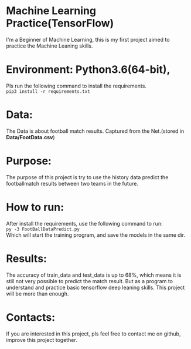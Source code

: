 Machine Learning Practice(TensorFlow)
===========

  I'm a Beginner of Machine Learning, this is my first project aimed to practice the Machine Leaning skills.

# Environment: Python3.6(64-bit), 
  Pls run the following command to install the requirements.  
  `pip3 install -r requirements.txt`
  
# Data:
  The Data is about football match results. Captured from the Net.(stored in **Data/FootData.csv**)
  
# Purpose:
  The purpose of this project is try to use the history data predict the footballmatch results between two teams in the future.
  
# How to run:
   After install the requirements, use the following command to run:  
   `py -3 FootBallDataPredict.py`  
   Which will start the training program, and save the models in the same dir.
   
# Results:
   The accuracy of train_data and test_data is up to 68%, which means it is still not very possible to predict
   the match result. 
   But as a program to understand and practice basic tensorflow deep leaning skills. This
   project will be more than enough.
   
# Contacts:
   If you are interested in this project, pls feel free to contact me on github, improve this project together. 

